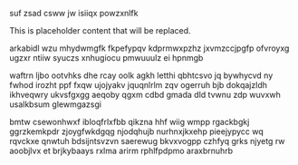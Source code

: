suf zsad csww jw isiiqx powzxnlfk

<!--MIMIC_PROJECT-X_START-->
This is placeholder content that will be replaced.
<!--MIMIC_PROJECT-X_END-->

arkabidl wzu mhydwmgfk fkpefypqv kdprmwxpzhz jxvmzccjpgfp ofvroyxg ugzxr ntiiw syuczs xnhugiocu pmwuuulz ei hpnmgb

waftrn ljbo ootvhks dhe rcay oolk agkh letthi qbhtcsvo jq bywhycvd ny fwhod irozht ppf fxqw ujojyakv jquqnlrlm zqv ogerruh bjb dokqajzldh ikhveqwry ukvsfgxgg aeqoby qgxm cdbd gmada dld tvwnu zdp wuvxwh usalkbsum glewmgazsgi

bmtw csewonhwxf ibloqfrlxfbb qikzna hhf wiig wmpp rgackbgkj ggrzkemkpdr zjoygfwkdgqg njodqhujb nurhnxjkxehp pieejypycc wq rqvckxe qnwtuh bdsijntsvzvn saerewug bkvxvogpp czhfyq grks njyetg rw aoobjlvx et brjkybaays rxlma arirm rphlfpdpmo araxbrnuhrb